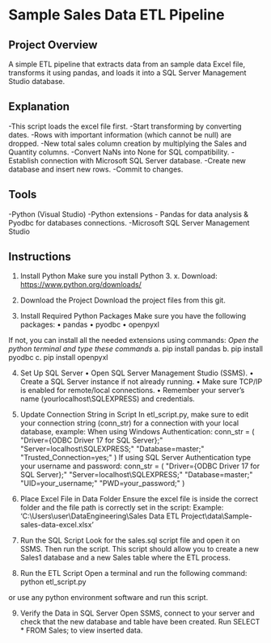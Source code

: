 # Sample Sales Data ETL Pipeline

## Project Overview 
A simple ETL pipeline that extracts data from an sample data Excel file, transforms it using pandas, and loads it into a SQL Server Management Studio database.

## Explanation
-This script loads the excel file first. 
-Start transforming by converting dates. 
-Rows with important information (which cannot be null) are dropped. 
-New total sales column creation by multiplying the Sales and Quantity columns.
-Convert NaNs into None for SQL compatibility. 
-Establish connection with Microsoft SQL Server database. 
-Create new database and insert new rows.
-Commit to changes. 

## Tools
-Python (Visual Studio)
-Python extensions - Pandas for data analysis & Pyodbc for databases connections.
-Microsoft SQL Server Management Studio

## Instructions
1. Install Python 
Make sure you install Python 3. x.
Download: https://www.python.org/downloads/

2. Download the Project
Download the project files from this git.

3. Install Required Python Packages
Make sure you have the following packages:
•	pandas
•	pyodbc
•	openpyxl

If not, you can install all the needed extensions using commands:
*Open the python terminal and type these commands*
a. pip install pandas 
b. pip install pyodbc 
c. pip install openpyxl

4. Set Up SQL Server
•	Open SQL Server Management Studio (SSMS).
•	Create a SQL Server instance if not already running.
•	Make sure TCP/IP is enabled for remote/local connections.
•	Remember your server’s name (yourlocalhost\\SQLEXPRESS) and credentials.

5. Update Connection String in Script
In etl_script.py, make sure to edit your connection string (conn_str) for a connection with your local database, example:
When using Windows Authentication:
conn_str = (
    "Driver={ODBC Driver 17 for SQL Server};"
    "Server=localhost\\SQLEXPRESS;"
    "Database=master;" 
    "Trusted_Connection=yes;" 
)
If using SQL Server Authentication type your username and password:
conn_str = (
    "Driver={ODBC Driver 17 for SQL Server};"
    "Server=localhost\\SQLEXPRESS;"
    "Database=master;"
    "UID=your_username;"
    "PWD=your_password;"
)

6. Place Excel File in Data Folder
Ensure the excel file is inside the correct folder and the file path is correctly set in the script:
Example: ‘C:\Users\user\DataEngineering\Sales Data ETL Project\data\Sample-sales-data-excel.xlsx’

7. Run the SQL Script
Look for the sales.sql script file and open it on SSMS. Then run the script. 
This script should allow you to create a new Sales1 database and a new Sales table where the ETL process. 

8. Run the ETL Script
Open a terminal and run the following command:
python etl_script.py

or use any python environment software and run this script.

9. Verify the Data in SQL Server
Open SSMS, connect to your server and check that the new database and table have been created. Run SELECT * FROM Sales; to view inserted data.

